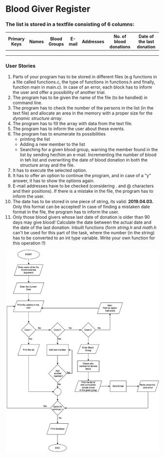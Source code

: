 # Blood Giver Register

### The list is stored in a **textfile** consisting of 6 columns: 
| Primary Keys | Names | Blood Groups | E-mail | Addresses | No. of blood donations | Date of the last donation |
|--------------|-------|--------------|--------|-----------|------------------------|---------------------------|
|              |       |              |        |           |                        |                           |
|              |       |              |        |           |                        |                           |
|              |       |              |        |           |                        |                           |

### User Stories
1. Parts of your program has to be stored in different files (e.g functions in a file called functions.c, the type of functions in functions.h and finally, function main in main.c). In case of an error, each block has to inform the user and offer a possibility of another trial. 
2. The program has to be given the name of the file (to be handled) in command line. 
3. The program has to check the number of the persons in the list (in the text file) and allocate an area in the memory with a proper size for the *dynamic structure array*. 
4. The program has to fill the array with data from the text file. 
5. The program has to inform the user about these events. 
6. The program has to enumerate its possibilities
   * printing the list
   * Adding a new member to the list
   * Searching for a given blood group, warning the member found in the list by sending her/him an e-mail. Incrementing the number of blood in teh list and overwriting the date of blood donation in both the structure array and the file. 
7. It has to execute the selected option. 
8. It has to offer an option to continue the program, and in case of a "y" answer, it has to show the options again. 
9. E-mail addresses have to be checked (considering . and @ characters and their positions). If there is a mistake in the file, the program has to inform the user. 
10. The date has to be stored in one piece of string, its valid: **2019.04.03.** Only this format can be accepted! In case of finding a mistaken date format in the file, the program has to inform the user. 
11. Only those blood givers whose last date of donation is older than 90 days may give blood! Calculate the date between the actual date and the date of the last donation. Inbuilt functions (form *string.h* and *math.h* can't be used for this part of the task, where the number (in the string) has to be converted to an int type variable. Write your own function for this operation !!)

![Blood Register Flowchart](blood_register.png)